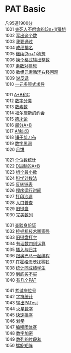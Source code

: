 # PAT Basic
凡95道1900分    
1001 [害死人不偿命的(3n+1)猜想](/Basic01/1001_害死人不偿命的(3n+1)猜想/1001_害死人不偿命的(3n+1)猜想.cpp)    
1002 [写出这个数](/Basic01/1002_写出这个数/1002_写出这个数.cpp)    
1003 [我要通过](/Basic01/1003_我要通过/1003_我要通过.cpp)    
1004 [成绩排名](/Basic01/1004_成绩排名/1004_成绩排名.cpp)    
1005 [继续(3n+1)猜想](/Basic01/1005_继续(3n+1)猜想/1005_继续(3n+1)猜想.cpp)    
1006 [换个格式输出整数](/Basic01/1006_换个格式输出整数/1006_换个格式输出整数.cpp)    
1007 [素数对猜想](/Basic01/1007_素数对猜想/1007_素数对猜想.cpp)    
1008 [数组元素循环右移问题](/Basic01/1008_数组元素循环右移问题/1008_数组元素循环右移问题.cpp)    
1009 [说反话](/Basic01/1009_说反话/1009_说反话.cpp)    
1010 [一元多项式求导](/Basic01/1010_一元多项式求导/1010_一元多项式求导.cpp)    
         
1011 [A+B和C](/Basic02/1011_A+B和C/1011_A+B和C.cpp)    
1012 [数字分类](/Basic02/1012_数字分类/1012_数字分类.cpp)    
1013 [数素数](/Basic02/1013_数素数/1013_数素数.cpp)    
1014 [福尔摩斯的约会](/Basic02/1014_福尔摩斯的约会/1014_福尔摩斯的约会.cpp)    
1015 [德才论](/Basic02/1015_德才论/1015_德才论.cpp)    
1016 [部分A+B](/Basic02/1016_部分A+B/1016_部分A+B.cpp)    
1017 [A除以B](/Basic02/1017_A除以B/1017_A除以B.cpp)    
1018 [锤子剪刀布](/Basic02/1018_锤子剪刀布/1018_锤子剪刀布.cpp)    
1019 [数字黑洞](/Basic02/1019_数字黑洞/1019_数字黑洞.cpp)    
1020 [月饼](/Basic02/1020_月饼/1020_月饼.cpp)    
        
1021 [个位数统计](/Basic03/1021_个位数统计/1021_个位数统计.cpp)    
1022 [D进制的A+B](/Basic03/1022_D进制的A+B/1022_D进制的A+B.cpp)    
1023 [组个最小数](/Basic03/1023_组个最小数/1023_组个最小数.cpp)    
1024 [科学计数法](/Basic03/1024_科学计数法/1024_科学计数法.cpp)    
1025 [反转链表](/Basic03/1025_反转链表/1025_反转链表.cpp)    
1026 [程序运行时间](/Basic03/1026_程序运行时间/1026_程序运行时间.cpp)    
1027 [打印沙漏](/Basic03/1027_打印沙漏/1027_打印沙漏.cpp)    
1028 [人口普查](/Basic03/1028_人口普查/1028_人口普查.cpp)    
1029 [旧键盘](/Basic03/1029_旧键盘/1029_旧键盘.cpp)    
1030 [完美数列](/Basic03/1030_完美数列/1030_完美数列.cpp)    
        
1031 [查验身份证](/Basic04/1031_查验身份证/1031_查验身份证.cpp)    
1032 [挖掘机技术哪家强](/Basic04/1032_挖掘机技术哪家强/1032_挖掘机技术哪家强.cpp)    
1033 [旧键盘打字](/Basic04/1033_旧键盘打字/1033_旧键盘打字.cpp)    
1034 [有理数四则运算](/Basic04/1034_有理数四则运算/1034_有理数四则运算.cpp)    
1035 [插入与归并](/Basic04/1035_插入与归并/1035_插入与归并.cpp)    
1036 [跟奥巴马一起编程](/Basic04/1036_跟奥巴马一起编程/1036_跟奥巴马一起编程.cpp)    
1037 [在霍格沃茨找零钱](/Basic04/1037_在霍格沃茨找零钱/1037_在霍格沃茨找零钱.cpp)    
1038 [统计同成绩学生](/Basic04/1038_统计同成绩学生/1038_统计同成绩学生.cpp)    
1039 [到底买不买](/Basic04/1039_到底买不买/1039_到底买不买.cpp)    
1040 [有几个PAT](/Basic04/1040_有几个PAT/1040_有几个PAT.cpp)    
        
1041 [考试座位号](/Basic05/1041_考试座位号/1041_考试座位号.cpp)    
1042 [字符统计](/Basic05/1042_字符统计/1042_字符统计.cpp)    
1043 [输出PATest](/Basic05/1043_输出PATest/1043_输出PATest.cpp)    
1044 [火星数字](/Basic05/1044_火星数字/1044_火星数字.cpp)    
1045 [快速排序](/Basic05/1045_快速排序/1045_快速排序.cpp)    
1046 [划拳](/Basic05/1046_划拳/1046_划拳.cpp)    
1047 [编程团体赛](/Basic05/1047_编程团体赛/1047_编程团体赛.cpp)    
1048 [数字加密](/Basic05/1048_数字加密/1048_数字加密.cpp)    
1049 [数列的片段和](/Basic05/1049_数列的片段和/1049_数列的片段和.cpp)    
1050 [螺旋矩阵](/Basic05/1050_螺旋矩阵/1050_螺旋矩阵.cpp)    